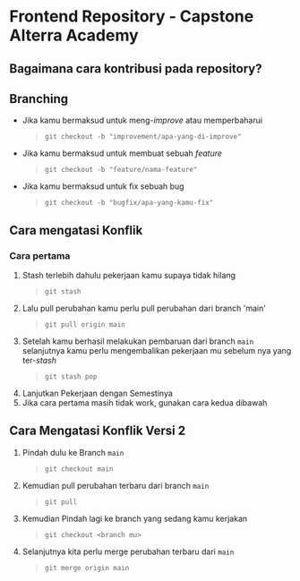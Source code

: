 ﻿# Frontend Repository - Capstone Alterra Academy

## Bagaimana cara kontribusi pada repository?

## Branching

- Jika kamu bermaksud untuk meng-_improve_ atau memperbaharui
  > `git checkout -b "improvement/apa-yang-di-improve"`
- Jika kamu bermaksud untuk membuat sebuah _feature_
  > `git checkout -b "feature/nama-feature"`
- Jika kamu bermaksud untuk fix sebuah bug
  > `git checkout -b "bugfix/apa-yang-kamu-fix"`

## Cara mengatasi Konflik

### Cara pertama

1. Stash terlebih dahulu pekerjaan kamu supaya tidak hilang
   > `git stash`
2. Lalu pull perubahan kamu perlu pull perubahan dari branch 'main'
   > `git pull origin main`
3. Setelah kamu berhasil melakukan pembaruan dari branch `main` selanjutnya kamu perlu mengembalikan pekerjaan mu sebelum nya yang ter-_stash_
   > `git stash pop`
4. Lanjutkan Pekerjaan dengan Semestinya
5. Jika cara pertama masih tidak work, gunakan cara kedua dibawah

## Cara Mengatasi Konflik Versi 2

1. Pindah dulu ke Branch `main`

   > `git checkout main`

2. Kemudian pull perubahan terbaru dari branch `main`

   > `git pull`

3. Kemudian Pindah lagi ke branch yang sedang kamu kerjakan

   > `git checkout <branch mu>`

4. Selanjutnya kita perlu merge perubahan terbaru dari `main`

   > `git merge origin main`

